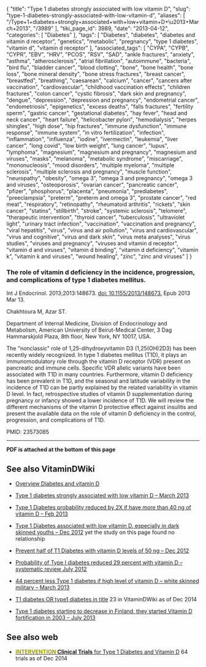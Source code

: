 {
    "title": "Type 1 diabetes strongly associated with low vitamin D",
    "slug": "type-1-diabetes-strongly-associated-with-low-vitamin-d",
    "aliases": [
        "/Type+1+diabetes+strongly+associated+with+low+vitamin+D+\u2013+March+2013",
        "/3989"
    ],
    "tiki_page_id": 3989,
    "date": "2013-04-12",
    "categories": [
        "Diabetes"
    ],
    "tags": [
        "Diabetes",
        "diabetes",
        "diabetes and vitamin d receptor",
        "genetics",
        "metabolic",
        "pregnancy",
        "type 1 diabetes",
        "vitamin d",
        "vitamin d receptor"
    ],
    "associated_tags": [
        "CYPA",
        "CYPB",
        "CYPR",
        "EBV",
        "HRV",
        "PCOS",
        "RSV",
        "SAD",
        "ankle fractures",
        "anxiety",
        "asthma",
        "atherosclerosis",
        "atrial fibrillation",
        "autoimmune",
        "bacteria",
        "bird flu",
        "bladder cancer",
        "blood clotting",
        "bone",
        "bone health",
        "bone loss",
        "bone mineral density",
        "bone stress fractures",
        "breast cancer",
        "breastfed",
        "breathing",
        "caesarean",
        "calcium",
        "cancer",
        "cancers after vaccination",
        "cardiovascular",
        "childhood vaccination effects",
        "children fractures",
        "colon cancer",
        "cystic fibrosis",
        "dark skin and pregnancy",
        "dengue",
        "depression",
        "depression and pregnancy",
        "endometrial cancer",
        "endometriosis",
        "epigenetics",
        "excess deaths",
        "falls fractures",
        "fertility sperm",
        "gastric cancer",
        "gestational diabetes",
        "hay fever",
        "head and neck cancer",
        "heart failure",
        "helicobacter pylori",
        "hemodialysis",
        "herpes shingles",
        "high dose",
        "hip fractures",
        "immune dysfunction",
        "immune response",
        "immune system",
        "in vitro fertilization",
        "infection",
        "inflammation",
        "influenza",
        "iodine",
        "ivermectin",
        "leukemia",
        "liver cancer",
        "long covid",
        "low birth weight",
        "lung cancer",
        "lupus",
        "lymphoma",
        "magnesium",
        "magnesium and pregnancy",
        "magnesium and viruses",
        "masks",
        "melanoma",
        "metabolic syndrome",
        "miscarriage",
        "mononucleosis",
        "mood disorders",
        "multiple myeloma",
        "multiple sclerosis",
        "multiple sclerosis and pregnancy",
        "muscle function",
        "neuropathy",
        "obesity",
        "omega 3",
        "omega 3 and pregnancy",
        "omega 3 and viruses",
        "osteoporosis",
        "ovarian cancer",
        "pancreatic cancer",
        "pfizer",
        "phosphorus",
        "placenta",
        "pneumonia",
        "prediabetes",
        "preeclampsia",
        "preterm",
        "preterm and omega 3",
        "prostate cancer",
        "red meat",
        "respiratory",
        "retinopathy",
        "rheumatoid arthritis",
        "rickets",
        "skin cancer",
        "statins",
        "stillbirth",
        "stroke",
        "systemic sclerosis",
        "telomere",
        "therapeutic intervention",
        "thyroid cancer",
        "tuberculosis",
        "ultraviolet light",
        "urinary tract infection",
        "vaccination",
        "vaccination and pregnancy",
        "viral hepatitis",
        "virus",
        "virus and air pollution",
        "virus and cardiovascular",
        "virus and cognitive",
        "virus and dark skin",
        "virus meta analyses",
        "virus studies",
        "viruses and pregnancy",
        "viruses and vitamin d receptor",
        "vitamin d and viruses",
        "vitamin d binding",
        "vitamin d deficiency",
        "vitamin k",
        "vitamin k and viruses",
        "wound healing",
        "zinc",
        "zinc and viruses"
    ]
}


### The role of vitamin d deficiency in the incidence, progression, and complications of type 1 diabetes mellitus.

Int J Endocrinol. 2013;2013:148673. [doi: 10.1155/2013/148673.](https://doi.org/10.1155/2013/148673.) Epub 2013 Mar 13.

Chakhtoura M, Azar ST.

Department of Internal Medicine, Division of Endocrinology and Metabolism, American University of Beirut-Medical Center, 3 Dag Hammarskjold Plaza, 8th floor, New York, NY 10017, USA.

The "nonclassic" role of 1,25-dihydroxyvitamin D3 (1,25(OH)2D3) has been recently widely recognized. In type 1 diabetes mellitus (T1D), it plays an immunomodulatory role through the vitamin D receptor (VDR) present on pancreatic and immune cells. Specific VDR allelic variants have been associated with T1D in many countries. Furthermore, vitamin D deficiency has been prevalent in T1D, and the seasonal and latitude variability in the incidence of T1D can be partly explained by the related variability in vitamin D level. In fact, retrospective studies of vitamin D supplementation during pregnancy or infancy showed a lower incidence of T1D. We will review the different mechanisms of the vitamin D protective effect against insulitis and present the available data on the role of vitamin D deficiency in the control, progression, and complications of T1D.

PMID:     23573085

---

 **PDF is attached at the bottom of this page** 

## See also VitaminDWiki

* [Overview Diabetes and vitamin D](/tags/overview-diabetes-and-vitamin-d.html)

* [Type 1 diabetes strongly associated with low vitamin D – March 2013](/posts/type-1-diabetes-strongly-associated-with-low-vitamin-d)

* [Type 1 Diabetes probability reduced by 2X if have more than 40 ng of vitamin D – Feb 2013](/posts/type-1-diabetes-probability-reduced-by-2x-if-have-more-than-40-ng-of-vitamin-d)

* [Type 1 Diabetes associated with low vitamin D, especially in dark skinned youths – Dec 2012](/posts/type-1-diabetes-associated-with-low-vitamin-d-especially-in-dark-skinned-youths) yet the study on this page found no relationship

* [Prevent half of T1 Diabetes with vitamin D levels of 50 ng – Dec 2012](/posts/prevent-half-of-t1-diabetes-with-vitamin-d-levels-of-50-ng)

* [Probability of Type I diabetes reduced 29 percent with vitamin D – systematic review July 2012](/posts/probability-of-type-i-diabetes-reduced-29-percent-with-vitamin-d-systematic-review)

* [44 percent less Type 1 diabetes if high level of vitamin D – white skinned military – March 2013](/posts/44-percent-less-type-1-diabetes-if-high-level-of-vitamin-d-white-skinned-military)

* [T1 diabetes OR type1 diabetes in title](https://www.google.com/search?hl=en&oe=UTF-8&ie=UTF-8&btnG=Google+Search&googles.x=0&googles.y=0&q=allintitle%3A%22t1+diabetes%22+OR+%22type+1+diabetes%22&domains=VitaminDWiki.com&sitesearch=VitaminDWiki.com) 23 in VitaminDWiki as of Dec 2014

* [Type 1 diabetes starting to decrease in Finland, they started Vitamin D fortification in 2003 – July 2013](/posts/type-1-diabetes-starting-to-decrease-in-finland-they-started-vitamin-d-fortification-in-2003)

## See also web

* [ **<span style="color:#990;">INTERVENTION</span> Clinical Trials** for Type 1 Diabetes and Vitamin D](http://clinicaltrials.gov/ct2/results?term=type+1+diabetes&recr=&rslt=&type=&cond=%22vitamin+d%22&intr=&outc=&spons=&lead=&id=&state1=&cntry1=&state2=&cntry2=&state3=&cntry3=&locn=&gndr=&rcv_s=&rcv_e=&lup_s=&lup_e=) 64 trials as of Dec 2014